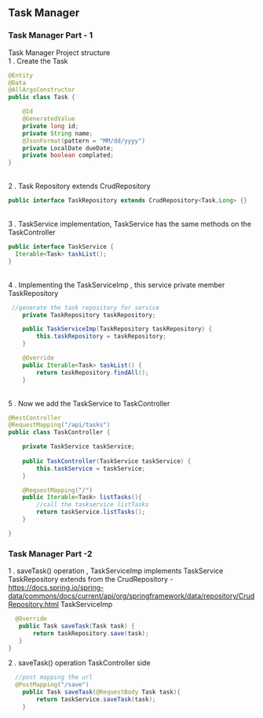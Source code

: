 ## Task Manager
### Task Manager Part - 1 
Task Manager Project structure 
<br> 1 . Create the Task 
```java
@Entity
@Data
@AllArgsConstructor
public class Task {

    @Id
    @GeneratedValue
    private long id;
    private String name;
    @JsonFormat(pattern = "MM/dd/yyyy")
    private LocalDate dueDate;
    private boolean complated;
}
```
<br> 2 . Task Repository extends CrudRepository

```java 
public interface TaskRepository extends CrudRepository<Task,Long> {}
```

<br> 3 . TaskService implementation, TaskService has the same methods on the TaskController
```java
public interface TaskService {
  Iterable<Task> taskList();
}
```
<br> 4 . Implementing the TaskServiceImp , this service private member TaskRepository
```java
 //generate the task repository for service
    private TaskRepository taskRepository;

    public TaskServiceImp(TaskRepository taskRepository) {
        this.taskRepository = taskRepository;
    }

    @Override
    public Iterable<Task> taskList() {
        return taskRepository.findAll();
    }
  ```
  <br> 5 . Now we add the TaskService to TaskController
  
```java
@RestController
@RequestMapping("/api/tasks")
public class TaskController {

    private TaskService taskService;
    
    public TaskController(TaskService taskService) {
        this.taskService = taskService;
    }

    @RequestMapping("/")
    public Iterable<Task> listTasks(){
        //call the taskservice listTasks
        return taskService.listTasks();
    }

}
  ```
  
  ### Task Manager Part -2 
  
  1 . saveTask() operation , TaskServiceImp  implements TaskService TaskRepository extends from the CrudRepository - https://docs.spring.io/spring-data/commons/docs/current/api/org/springframework/data/repository/CrudRepository.html 
 TaskServiceImp
 ```java
   @Override
    public Task saveTask(Task task) {
        return taskRepository.save(task);
    }
}
```
2 . saveTask() operation TaskController side  
```java
  //post mapping the url 
  @PostMapping("/save")
    public Task saveTask(@RequestBody Task task){
        return taskService.saveTask(task);
    }
 ```
    

 
 
